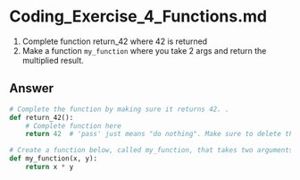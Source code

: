 # Coding_Exercise_4_Functions.md

1. Complete function return_42 where 42 is returned
2. Make a function `my_function` where you take 2 args and return the multiplied result.

## Answer

```py
# Complete the function by making sure it returns 42. .
def return_42():
    # Complete function here
    return 42  # 'pass' just means "do nothing". Make sure to delete this!

# Create a function below, called my_function, that takes two arguments and returns the result of its two arguments multiplied together.
def my_function(x, y):
    return x * y
```
